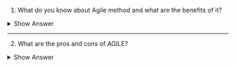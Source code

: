 1. What do you know about Agile method and what are the benefits of it?

<details> <summary>Show Answer</summary>
 
<blockquote>

Agile is an iterative and flexible approach to software development that emphasizes customer satisfaction, collaboration, and continuous improvement. It is based on the Agile Manifesto, a set of values and principles for software development that prioritize working software, customer collaboration, and responsiveness to change.

The Agile approach to software development involves breaking down the development process into smaller, more manageable chunks called sprints, which typically last 1-4 weeks. During each sprint, the team focuses on delivering a working product increment that meets the customer's needs.

**Here are some benefits of the Agile methodology:**

**1. Customer satisfaction:** The Agile approach is focused on delivering value to the customer in each sprint. This helps to ensure that the customer's needs are being met throughout the development process, resulting in a product that is more likely to meet their expectations.

**2. Flexibility:** The Agile approach is flexible and adaptive to changing requirements. It allows for changes to be made to the product at any point in the development process, ensuring that the end product meets the customer's needs.

**3. Collaboration:** The Agile approach encourages collaboration between team members, stakeholders, and customers. This helps to ensure that everyone is working towards the same goal and that the development process is transparent.

**4. Continuous improvement:** The Agile approach emphasizes continuous improvement and learning. After each sprint, the team reflects on what went well and what could be improved, allowing for the process to be refined and improved over time.

**5. Early and frequent delivery:** The Agile approach emphasizes delivering working software early and often, which allows the customer to see the progress being made and provide feedback throughout the development process.

Overall, the Agile methodology is a customer-focused, flexible, and collaborative approach to software development that emphasizes continuous improvement and delivering value to the customer.

  
</blockquote>

</details>

---

2. What are the pros and cons of AGILE?

<details> <summary>Show Answer</summary>
 
<blockquote>

AGILE is a software development methodology that emphasizes flexibility and collaboration between cross-functional teams. While there are many benefits to using AGILE, there are also some drawbacks to consider. Here are some pros and cons of AGILE:

### Pros:

**1. Adaptability:** One of the main advantages of AGILE is its flexibility. With AGILE, teams can quickly and easily adjust to changing requirements or customer needs.

**2. Continuous Improvement:** AGILE encourages continuous improvement through regular feedback and iteration. This leads to better quality software and a more efficient development process.

**3. Customer Satisfaction:** AGILE is customer-centric and prioritizes customer satisfaction. By involving customers throughout the development process, teams can ensure that the final product meets their needs and expectations.

**4. Collaboration:** AGILE promotes collaboration between team members, including developers, testers, and business analysts. This helps to ensure that everyone is working towards the same goals and that communication is clear and effective.

### Cons:

**1. Uncertainty:** Because AGILE relies on changing requirements and feedback, there is a level of uncertainty involved. This can make it difficult to plan and estimate project timelines and budgets.

**2. Lack of Structure:** AGILE can be less structured than other development methodologies, which can be challenging for some teams to adapt to.

**3. Dependency on Team Members:** AGILE requires a high level of collaboration and communication between team members. If team members are not available or do not work well together, it can be difficult to implement AGILE effectively.

**4. Resistance to Change:** Some stakeholders may be resistant to AGILE and prefer more traditional development methodologies. This can make it difficult to implement AGILE across an entire organization.

Overall, AGILE can be an effective development methodology for teams that value flexibility, collaboration, and customer satisfaction. However, it may not be the best fit for all teams or projects.

  
</blockquote>

</details>


